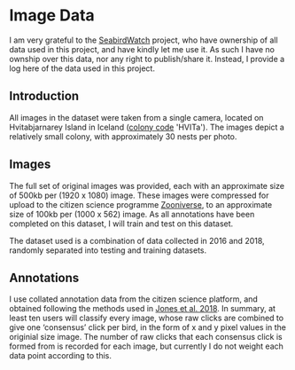 # Image Data

I am very grateful to the [SeabirdWatch](https://ornithology.ucc.ie/current-projects/seabirdwatch/) project, who have ownership of all data used in this project, and have kindly let me use it. As such I have no ownship over this data, nor any right to publish/share it. Instead, I provide a log here of the data used in this project.

## Introduction

All images in the dataset were taken from a single camera, located on Hvitabjarnarey Island in Iceland ([colony code](https://www.zooniverse.org/projects/penguintom79/seabirdwatch/talk/1165/799728) 'HVITa'). The images depict a relatively small colony, with approximately 30 nests per photo.

## Images

The full set of original images was provided, each with an approximate size of 500kb per (1920 x 1080) image. These images were compressed for upload to the citizen science programme [Zooniverse]((https://www.zooniverse.org/projects/penguintom79/seabirdwatch)), to an approximate size of 100kb per (1000 x 562) image. As all annotations have been completed on this dataset, I will train and test on this dataset.

The dataset used is a combination of data collected in 2016 and 2018, randomly separated into testing and training datasets.

## Annotations

I use collated annotation data from the citizen science platform, and obtained following the methods used in [Jones et al. 2018](https://doi.org/10.1038/sdata.2018.124). In summary, at least ten users will classify every image, whose raw clicks are combined to give one ‘consensus’ click per bird, in the form of x and y pixel values in the originial size image. The number of raw clicks that each consensus click is formed from is recorded for each image, but currently I do not weight each data point according to this.
